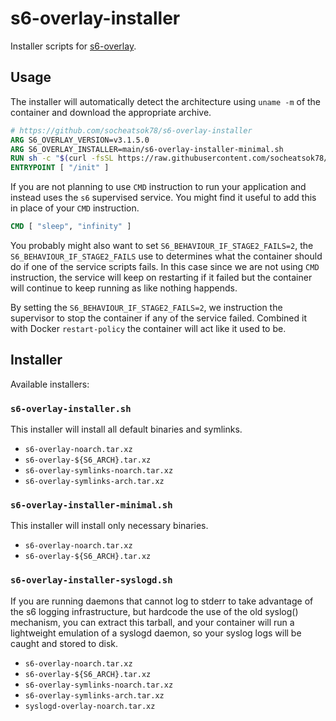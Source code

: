# s6-overlay-installer

Installer scripts for [s6-overlay](https://github.com/just-containers/s6-overlay).

## Usage

The installer will automatically detect the architecture using `uname -m` of the container and download the appropriate archive.

```Dockerfile
# https://github.com/socheatsok78/s6-overlay-installer
ARG S6_OVERLAY_VERSION=v3.1.5.0
ARG S6_OVERLAY_INSTALLER=main/s6-overlay-installer-minimal.sh
RUN sh -c "$(curl -fsSL https://raw.githubusercontent.com/socheatsok78/s6-overlay-installer/${S6_OVERLAY_INSTALLER})"
ENTRYPOINT [ "/init" ]
```

If you are not planning to use `CMD` instruction to run your application and instead uses the `s6` supervised service. You might find it useful to add this in place of your `CMD` instruction.

```Dockerfile
CMD [ "sleep", "infinity" ]
```

You probably might also want to set `S6_BEHAVIOUR_IF_STAGE2_FAILS=2`, the `S6_BEHAVIOUR_IF_STAGE2_FAILS` use to determines what the container should do if one of the service scripts fails. In this case since we are not using `CMD` instruction, the service will keep on restarting if it failed but the container will continue to keep running as like nothing happends.

By setting the `S6_BEHAVIOUR_IF_STAGE2_FAILS=2`, we instruction the supervisor to stop the container if any of the service failed. Combined it with Docker `restart-policy` the container will act like it used to be.

## Installer

Available installers:

### `s6-overlay-installer.sh`

This installer will install all default binaries and symlinks.

- `s6-overlay-noarch.tar.xz`
- `s6-overlay-${S6_ARCH}.tar.xz`
- `s6-overlay-symlinks-noarch.tar.xz`
- `s6-overlay-symlinks-arch.tar.xz`

### `s6-overlay-installer-minimal.sh`

This installer will install only necessary binaries.

- `s6-overlay-noarch.tar.xz`
- `s6-overlay-${S6_ARCH}.tar.xz`

### `s6-overlay-installer-syslogd.sh`

If you are running daemons that cannot log to stderr to take advantage of the s6 logging infrastructure, but hardcode the use of the old syslog() mechanism, you can extract this tarball, and your container will run a lightweight emulation of a syslogd daemon, so your syslog logs will be caught and stored to disk.


- `s6-overlay-noarch.tar.xz`
- `s6-overlay-${S6_ARCH}.tar.xz`
- `s6-overlay-symlinks-noarch.tar.xz`
- `s6-overlay-symlinks-arch.tar.xz`
- `syslogd-overlay-noarch.tar.xz`
